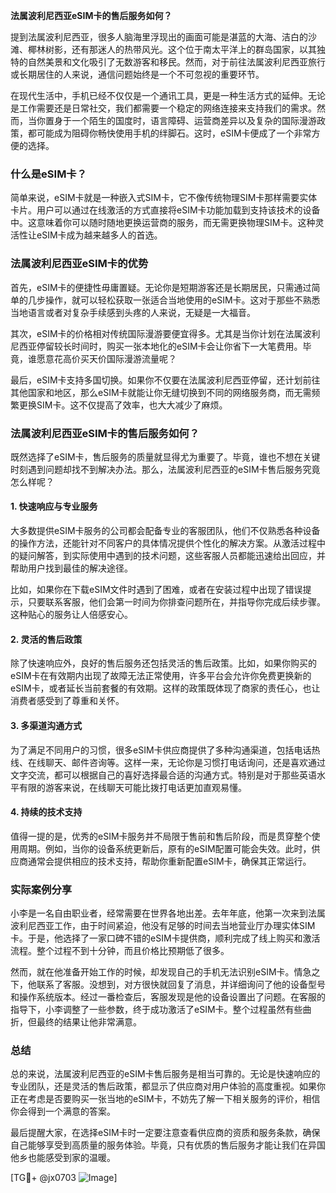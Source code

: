 **法属波利尼西亚eSIM卡的售后服务如何？**

提到法属波利尼西亚，很多人脑海里浮现出的画面可能是湛蓝的大海、洁白的沙滩、椰林树影，还有那迷人的热带风光。这个位于南太平洋上的群岛国家，以其独特的自然美景和文化吸引了无数游客和移民。然而，对于前往法属波利尼西亚旅行或长期居住的人来说，通信问题始终是一个不可忽视的重要环节。

在现代生活中，手机已经不仅仅是一个通讯工具，更是一种生活方式的延伸。无论是工作需要还是日常社交，我们都需要一个稳定的网络连接来支持我们的需求。然而，当你置身于一个陌生的国度时，语言障碍、运营商差异以及复杂的国际漫游政策，都可能成为阻碍你畅快使用手机的绊脚石。这时，eSIM卡便成了一个非常方便的选择。

### 什么是eSIM卡？

简单来说，eSIM卡就是一种嵌入式SIM卡，它不像传统物理SIM卡那样需要实体卡片。用户可以通过在线激活的方式直接将eSIM卡功能加载到支持该技术的设备中。这意味着你可以随时随地更换运营商的服务，而无需更换物理SIM卡。这种灵活性让eSIM卡成为越来越多人的首选。

### 法属波利尼西亚eSIM卡的优势

首先，eSIM卡的便捷性毋庸置疑。无论你是短期游客还是长期居民，只需通过简单的几步操作，就可以轻松获取一张适合当地使用的eSIM卡。这对于那些不熟悉当地语言或者对复杂手续感到头疼的人来说，无疑是一大福音。

其次，eSIM卡的价格相对传统国际漫游要便宜得多。尤其是当你计划在法属波利尼西亚停留较长时间时，购买一张本地化的eSIM卡会让你省下一大笔费用。毕竟，谁愿意花高价买天价国际漫游流量呢？

最后，eSIM卡支持多国切换。如果你不仅要在法属波利尼西亚停留，还计划前往其他国家和地区，那么eSIM卡就能让你无缝切换到不同的网络服务商，而无需频繁更换SIM卡。这不仅提高了效率，也大大减少了麻烦。

### 法属波利尼西亚eSIM卡的售后服务如何？

既然选择了eSIM卡，售后服务的质量就显得尤为重要了。毕竟，谁也不想在关键时刻遇到问题却找不到解决办法。那么，法属波利尼西亚的eSIM卡售后服务究竟怎么样呢？

#### 1. **快速响应与专业服务**
大多数提供eSIM卡服务的公司都会配备专业的客服团队，他们不仅熟悉各种设备的操作方法，还能针对不同客户的具体情况提供个性化的解决方案。从激活过程中的疑问解答，到实际使用中遇到的技术问题，这些客服人员都能迅速给出回应，并帮助用户找到最佳的解决途径。

比如，如果你在下载eSIM文件时遇到了困难，或者在安装过程中出现了错误提示，只要联系客服，他们会第一时间为你排查问题所在，并指导你完成后续步骤。这种贴心的服务让人倍感安心。

#### 2. **灵活的售后政策**
除了快速响应外，良好的售后服务还包括灵活的售后政策。比如，如果你购买的eSIM卡在有效期内出现了故障无法正常使用，许多平台会允许你免费更换新的eSIM卡，或者延长当前套餐的有效期。这样的政策既体现了商家的责任心，也让消费者感受到了尊重和关怀。

#### 3. **多渠道沟通方式**
为了满足不同用户的习惯，很多eSIM卡供应商提供了多种沟通渠道，包括电话热线、在线聊天、邮件咨询等。这样一来，无论你是习惯打电话询问，还是喜欢通过文字交流，都可以根据自己的喜好选择最合适的沟通方式。特别是对于那些英语水平有限的游客来说，在线聊天可能比拨打电话更加直观易懂。

#### 4. **持续的技术支持**
值得一提的是，优秀的eSIM卡服务并不局限于售前和售后阶段，而是贯穿整个使用周期。例如，当你的设备系统更新后，原有的eSIM配置可能会失效。此时，供应商通常会提供相应的技术支持，帮助你重新配置eSIM卡，确保其正常运行。

### 实际案例分享

小李是一名自由职业者，经常需要在世界各地出差。去年年底，他第一次来到法属波利尼西亚工作，由于时间紧迫，他没有足够的时间去当地营业厅办理实体SIM卡。于是，他选择了一家口碑不错的eSIM卡提供商，顺利完成了线上购买和激活流程。整个过程不到十分钟，而且价格比预期低了很多。

然而，就在他准备开始工作的时候，却发现自己的手机无法识别eSIM卡。情急之下，他联系了客服。没想到，对方很快就回复了消息，并详细询问了他的设备型号和操作系统版本。经过一番检查后，客服发现是他的设备设置出了问题。在客服的指导下，小李调整了一些参数，终于成功激活了eSIM卡。整个过程虽然有些曲折，但最终的结果让他非常满意。

### 总结

总的来说，法属波利尼西亚的eSIM卡售后服务是相当可靠的。无论是快速响应的专业团队，还是灵活的售后政策，都显示了供应商对用户体验的高度重视。如果你正在考虑是否要购买一张当地的eSIM卡，不妨先了解一下相关服务的评价，相信你会得到一个满意的答案。

最后提醒大家，在选择eSIM卡时一定要注意查看供应商的资质和服务条款，确保自己能够享受到高质量的服务体验。毕竟，只有优质的售后服务才能让我们在异国他乡也能感受到家的温暖。

[TG💪+ @jx0703 ![Image](https://github.com/user-attachments/assets/dbca1d08-cadb-493c-b0ec-ad6f7a83f270)]
